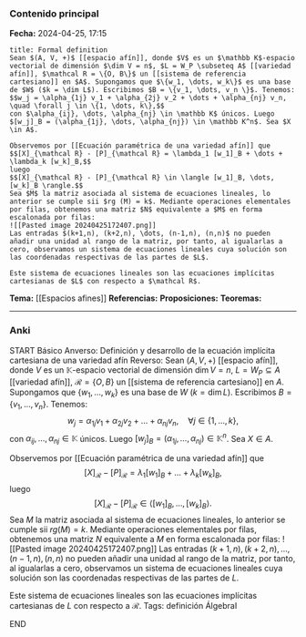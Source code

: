 ### Contenido principal

**Fecha:** 2024-04-25, 17:15

```ad-formal
title: Formal definition
Sean $(A, V, +)$ [[espacio afín]], donde $V$ es un $\mathbb K$-espacio vectorial de dimensión $\dim V = n$, $L = W_P \subseteq A$ [[variedad afín]], $\mathcal R = \{O, B\}$ un [[sistema de referencia cartesiano]] en $A$. Supongamos que $\{w_1, \dots, w_k\}$ es una base de $W$ ($k = \dim L$). Escribimos $B = \{v_1, \dots, v_n \}$. Tenemos:
$$w_j = \alpha_{1j} v_1 + \alpha_{2j} v_2 + \dots + \alpha_{nj} v_n, \quad \forall j \in \{1, \dots, k\},$$
con $\alpha_{ij}, \dots, \alpha_{nj} \in \mathbb K$ únicos. Luego $[w_j]_B = (\alpha_{1j}, \dots, \alpha_{nj}) \in \mathbb K^n$. Sea $X \in A$.

Observemos por [[Ecuación paramétrica de una variedad afín]] que
$$[X]_{\mathcal R} - [P]_{\mathcal R} = \lambda_1 [w_1]_B + \dots + \lambda_k [w_k]_B,$$
luego
$$[X]_{\mathcal R} - [P]_{\mathcal R} \in \langle [w_1]_B, \dots, [w_k]_B \rangle.$$
Sea $M$ la matriz asociada al sistema de ecuaciones lineales, lo anterior se cumple sii $rg (M) = k$. Mediante operaciones elementales por filas, obtenemos una matriz $N$ equivalente a $M$ en forma escalonada por filas:
![[Pasted image 20240425172407.png]]
Las entradas $(k+1,n), (k+2,n), \dots, (n-1,n), (n,n)$ no pueden añadir una unidad al rango de la matriz, por tanto, al igualarlas a cero, observamos un sistema de ecuaciones lineales cuya solución son las coordenadas respectivas de las partes de $L$.

Este sistema de ecuaciones lineales son las ecuaciones implícitas cartesianas de $L$ con respecto a $\mathcal R$.
```

**Tema:** [[Espacios afines]]
**Referencias:**
**Proposiciones:**
**Teoremas:**

---
### Anki

START
Básico
Anverso: Definición y desarrollo de la ecuación implícita cartesiana de una variedad afín
Reverso: Sean $(A, V, +)$ [[espacio afín]], donde $V$ es un $\mathbb K$-espacio vectorial de dimensión $\dim V = n$, $L = W_P \subseteq A$ [[variedad afín]], $\mathcal R = \{O, B\}$ un [[sistema de referencia cartesiano]] en $A$. Supongamos que $\{w_1, \dots, w_k\}$ es una base de $W$ ($k = \dim L$). Escribimos $B = \{v_1, \dots, v_n \}$. Tenemos:
$$w_j = \alpha_{1j} v_1 + \alpha_{2j} v_2 + \dots + \alpha_{nj} v_n, \quad \forall j \in \{1, \dots, k\},$$
con $\alpha_{ij}, \dots, \alpha_{nj} \in \mathbb K$ únicos. Luego $[w_j]_B = (\alpha_{1j}, \dots, \alpha_{nj}) \in \mathbb K^n$. Sea $X \in A$.

Observemos por [[Ecuación paramétrica de una variedad afín]] que
$$[X]_{\mathcal R} - [P]_{\mathcal R} = \lambda_1 [w_1]_B + \dots + \lambda_k [w_k]_B,$$
luego
$$[X]_{\mathcal R} - [P]_{\mathcal R} \in \langle [w_1]_B, \dots, [w_k]_B \rangle.$$
Sea $M$ la matriz asociada al sistema de ecuaciones lineales, lo anterior se cumple sii $rg (M) = k$. Mediante operaciones elementales por filas, obtenemos una matriz $N$ equivalente a $M$ en forma escalonada por filas:
![[Pasted image 20240425172407.png]]
Las entradas $(k+1,n), (k+2,n), \dots, (n-1,n), (n,n)$ no pueden añadir una unidad al rango de la matriz, por tanto, al igualarlas a cero, observamos un sistema de ecuaciones lineales cuya solución son las coordenadas respectivas de las partes de $L$.

Este sistema de ecuaciones lineales son las ecuaciones implícitas cartesianas de $L$ con respecto a $\mathcal R$.
Tags: definición ÁlgebraI
<!--ID: 1714060760609-->
END